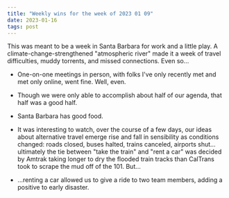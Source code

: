 ```yaml
---
title: "Weekly wins for the week of 2023 01 09"
date: 2023-01-16
tags: post
---
```


This was meant to be a week in Santa Barbara for work and a little play. A climate-change-strengthened "atmospheric river" made it a week of travel difficulties, muddy torrents, and missed connections. Even so…

- One-on-one meetings in person, with folks I've only recently met and met only online, went fine. Well, even.

- Though we were only able to accomplish about half of our agenda, that half was a good half.

- Santa Barbara has good food.

- It was interesting to watch, over the course of a few days, our ideas about alternative travel emerge rise and fall in sensibility as conditions changed: roads closed, buses halted, trains canceled, airports shut…ultimately the tie between "take the train" and "rent a car" was decided by Amtrak taking longer to dry the flooded train tracks than CalTrans took to scrape the mud off of the 101. But…

- …renting a car allowed us to give a ride to two team members, adding a positive to early disaster.

